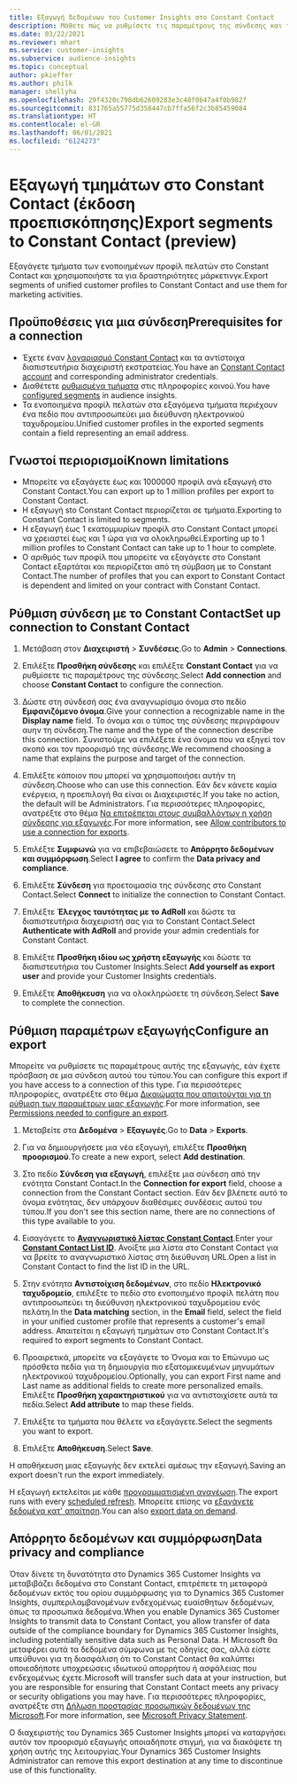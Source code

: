 ```yaml
---
title: Εξαγωγή δεδομένων του Customer Insights στο Constant Contact
description: Μάθετε πώς να ρυθμίσετε τις παραμέτρους της σύνδεσης και της εξαγωγής στο Constant Contact.
ms.date: 03/22/2021
ms.reviewer: mhart
ms.service: customer-insights
ms.subservice: audience-insights
ms.topic: conceptual
author: pkieffer
ms.author: philk
manager: shellyha
ms.openlocfilehash: 29f4320c798db62609283e3c48f0b47a4f0b982f
ms.sourcegitcommit: 831765a55775d358447cb7ffa56f2c3b85459084
ms.translationtype: HT
ms.contentlocale: el-GR
ms.lasthandoff: 06/01/2021
ms.locfileid: "6124273"
---
```

# <a name="export-segments-to-constant-contact-preview"></a><span data-ttu-id="45478-103">Εξαγωγή τμημάτων στο Constant Contact (έκδοση προεπισκόπησης)</span><span class="sxs-lookup"><span data-stu-id="45478-103">Export segments to Constant Contact (preview)</span></span>

<span data-ttu-id="45478-104">Εξαγάγετε τμήματα των ενοποιημένων προφίλ πελατών στο Constant Contact και χρησιμοποιήστε τα για δραστηριότητες μάρκετινγκ.</span><span class="sxs-lookup"><span data-stu-id="45478-104">Export segments of unified customer profiles to Constant Contact and use them for marketing activities.</span></span> 

## <a name="prerequisites-for-a-connection"></a><span data-ttu-id="45478-105">Προϋποθέσεις για μια σύνδεση</span><span class="sxs-lookup"><span data-stu-id="45478-105">Prerequisites for a connection</span></span>

-   <span data-ttu-id="45478-106">Έχετε έναν [λογαριασμό Constant Contact](https://www.constantcontact.com/account-home) και τα αντίστοιχα διαπιστευτήρια διαχειριστή εκστρατείας.</span><span class="sxs-lookup"><span data-stu-id="45478-106">You have an [Constant Contact account](https://www.constantcontact.com/account-home) and corresponding administrator credentials.</span></span>
-   <span data-ttu-id="45478-107">Διαθέτετε [ρυθμισμένα τμήματα](segments.md) στις πληροφορίες κοινού.</span><span class="sxs-lookup"><span data-stu-id="45478-107">You have [configured segments](segments.md) in audience insights.</span></span>
-   <span data-ttu-id="45478-108">Τα ενοποιημένα προφίλ πελατών στα εξαγόμενα τμήματα περιέχουν ένα πεδίο που αντιπροσωπεύει μια διεύθυνση ηλεκτρονικού ταχυδρομείου.</span><span class="sxs-lookup"><span data-stu-id="45478-108">Unified customer profiles in the exported segments contain a field representing an email address.</span></span>

## <a name="known-limitations"></a><span data-ttu-id="45478-109">Γνωστοί περιορισμοί</span><span class="sxs-lookup"><span data-stu-id="45478-109">Known limitations</span></span>

- <span data-ttu-id="45478-110">Μπορείτε να εξαγάγετε έως και 1000000 προφίλ ανά εξαγωγή στο Constant Contact.</span><span class="sxs-lookup"><span data-stu-id="45478-110">You can export up to 1 million profiles per export to Constant Contact.</span></span>
- <span data-ttu-id="45478-111">Η εξαγωγή sto Constant Contact περιορίζεται σε τμήματα.</span><span class="sxs-lookup"><span data-stu-id="45478-111">Exporting to Constant Contact is limited to segments.</span></span>
- <span data-ttu-id="45478-112">Η εξαγωγή έως 1 εκατομμυρίων προφίλ στο Constant Contact μπορεί να χρειαστεί έως και 1 ώρα για να ολοκληρωθεί.</span><span class="sxs-lookup"><span data-stu-id="45478-112">Exporting up to 1 million profiles to Constant Contact can take up to 1 hour to complete.</span></span> 
- <span data-ttu-id="45478-113">Ο αριθμός των προφίλ που μπορείτε να εξαγάγετε στο Constant Contact εξαρτάται και περιορίζεται από τη σύμβαση με το Constant Contact.</span><span class="sxs-lookup"><span data-stu-id="45478-113">The number of profiles that you can export to Constant Contact is dependent and limited on your contract with Constant Contact.</span></span>

## <a name="set-up-connection-to-constant-contact"></a><span data-ttu-id="45478-114">Ρύθμιση σύνδεση με το Constant Contact</span><span class="sxs-lookup"><span data-stu-id="45478-114">Set up connection to Constant Contact</span></span>

1. <span data-ttu-id="45478-115">Μετάβαση στον **Διαχειριστή** > **Συνδέσεις**.</span><span class="sxs-lookup"><span data-stu-id="45478-115">Go to **Admin** > **Connections**.</span></span>

1. <span data-ttu-id="45478-116">Επιλέξτε **Προσθήκη σύνδεσης** και επιλέξτε **Constant Contact** για να ρυθμίσετε τις παραμέτρους της σύνδεσης.</span><span class="sxs-lookup"><span data-stu-id="45478-116">Select **Add connection** and choose **Constant Contact** to configure the connection.</span></span>

1. <span data-ttu-id="45478-117">Δώστε στη σύνδεσή σας ένα αναγνωρίσιμο όνομα στο πεδίο **Εμφανιζόμενο όνομα**.</span><span class="sxs-lookup"><span data-stu-id="45478-117">Give your connection a recognizable name in the **Display name** field.</span></span> <span data-ttu-id="45478-118">Το όνομα και ο τύπος της σύνδεσης περιγράφουν αυην τη σύνδεση.</span><span class="sxs-lookup"><span data-stu-id="45478-118">The name and the type of the connection describe this connection.</span></span> <span data-ttu-id="45478-119">Συνιστούμε να επιλέξετε ένα όνομα που να εξηγεί τον σκοπό και τον προορισμό της σύνδεσης.</span><span class="sxs-lookup"><span data-stu-id="45478-119">We recommend choosing a name that explains the purpose and target of the connection.</span></span>

1. <span data-ttu-id="45478-120">Επιλέξτε κάποιον που μπορεί να χρησιμοποιήσει αυτήν τη σύνδεση.</span><span class="sxs-lookup"><span data-stu-id="45478-120">Choose who can use this connection.</span></span> <span data-ttu-id="45478-121">Εάν δεν κάνετε καμία ενέργεια, η προεπιλογή θα είναι οι Διαχειριστές.</span><span class="sxs-lookup"><span data-stu-id="45478-121">If you take no action, the default will be Administrators.</span></span> <span data-ttu-id="45478-122">Για περισσότερες πληροφορίες, ανατρέξτε στο θέμα [Να επιτρέπεται στους συμβαλλόντων η χρήση σύνδεσης για εξαγωγές](connections.md#allow-contributors-to-use-a-connection-for-exports).</span><span class="sxs-lookup"><span data-stu-id="45478-122">For more information, see [Allow contributors to use a connection for exports](connections.md#allow-contributors-to-use-a-connection-for-exports).</span></span>

1. <span data-ttu-id="45478-123">Επιλέξτε **Συμφωνώ** για να επιβεβαιώσετε το **Απόρρητο δεδομένων και συμμόρφωση**.</span><span class="sxs-lookup"><span data-stu-id="45478-123">Select **I agree** to confirm the **Data privacy and compliance**.</span></span>

1. <span data-ttu-id="45478-124">Επιλέξτε **Σύνδεση** για προετοιμασία της σύνδεσης στο Constant Contact.</span><span class="sxs-lookup"><span data-stu-id="45478-124">Select **Connect** to initialize the connection to Constant Contact.</span></span>

1. <span data-ttu-id="45478-125">Επιλέξτε **Έλεγχος ταυτότητας με το AdRoll** και δώστε τα διαπιστευτήρια διαχειριστή σας για το Constant Contact.</span><span class="sxs-lookup"><span data-stu-id="45478-125">Select **Authenticate with AdRoll** and provide your admin credentials for Constant Contact.</span></span> 

1. <span data-ttu-id="45478-126">Επιλέξτε **Προσθήκη ιδίου ως χρήστη εξαγωγής** και δώστε τα διαπιστευτήρια του Customer Insights.</span><span class="sxs-lookup"><span data-stu-id="45478-126">Select **Add yourself as export user** and provide your Customer Insights credentials.</span></span>

1. <span data-ttu-id="45478-127">Επιλέξτε **Αποθήκευση** για να ολοκληρώσετε τη σύνδεση.</span><span class="sxs-lookup"><span data-stu-id="45478-127">Select **Save** to complete the connection.</span></span>

## <a name="configure-an-export"></a><span data-ttu-id="45478-128">Ρύθμιση παραμέτρων εξαγωγής</span><span class="sxs-lookup"><span data-stu-id="45478-128">Configure an export</span></span>

<span data-ttu-id="45478-129">Μπορείτε να ρυθμίσετε τις παραμέτρους αυτής της εξαγωγής, εάν έχετε πρόσβαση σε μια σύνδεση αυτού του τύπου.</span><span class="sxs-lookup"><span data-stu-id="45478-129">You can configure this export if you have access to a connection of this type.</span></span> <span data-ttu-id="45478-130">Για περισσότερες πληροφορίες, ανατρέξτε στο θέμα [Δικαιώματα που απαιτούνται για τη ρύθμιση των παραμέτρων μιας εξαγωγής](export-destinations.md#set-up-a-new-export).</span><span class="sxs-lookup"><span data-stu-id="45478-130">For more information, see [Permissions needed to configure an export](export-destinations.md#set-up-a-new-export).</span></span>

1. <span data-ttu-id="45478-131">Μεταβείτε στα **Δεδομένα** > **Εξαγωγές**.</span><span class="sxs-lookup"><span data-stu-id="45478-131">Go to **Data** > **Exports**.</span></span>

1. <span data-ttu-id="45478-132">Για να δημιουργήσετε μια νέα εξαγωγή, επιλέξτε **Προσθήκη προορισμού**.</span><span class="sxs-lookup"><span data-stu-id="45478-132">To create a new export, select **Add destination**.</span></span>

1. <span data-ttu-id="45478-133">Στο πεδίο **Σύνδεση για εξαγωγή**, επιλέξτε μια σύνδεση από την ενότητα Constant Contact.</span><span class="sxs-lookup"><span data-stu-id="45478-133">In the **Connection for export** field, choose a connection from the Constant Contact section.</span></span> <span data-ttu-id="45478-134">Εάν δεν βλέπετε αυτό το όνομα ενότητας, δεν υπάρχουν διαθέσιμες συνδέσεις αυτού του τύπου.</span><span class="sxs-lookup"><span data-stu-id="45478-134">If you don't see this section name, there are no connections of this type available to you.</span></span>

1. <span data-ttu-id="45478-135">Εισαγάγετε το [**Αναγνωριστικό λίστας Constant Contact**](https://app.constantcontact.com/pages/contacts/ui#lists).</span><span class="sxs-lookup"><span data-stu-id="45478-135">Enter your [**Constant Contact List ID**](https://app.constantcontact.com/pages/contacts/ui#lists).</span></span> <span data-ttu-id="45478-136">Ανοίξτε μια λίστα στο Constant Contact για να βρείτε το αναγνωριστικό λίστας στη διεύθυνση URL.</span><span class="sxs-lookup"><span data-stu-id="45478-136">Open a list in Constant Contact to find the list ID in the URL.</span></span>

1. <span data-ttu-id="45478-137">Στην ενότητα **Αντιστοίχιση δεδομένων**, στο πεδίο **Ηλεκτρονικό ταχυδρομείο**, επιλέξτε το πεδίο στο ενοποιημένο προφίλ πελάτη που αντιπροσωπεύει τη διεύθυνση ηλεκτρονικού ταχυδρομείου ενός πελάτη.</span><span class="sxs-lookup"><span data-stu-id="45478-137">In the **Data matching** section, in the **Email** field, select the field in your unified customer profile that represents a customer's email address.</span></span> <span data-ttu-id="45478-138">Απαιτείται η εξαγωγή τμημάτων στο Constant Contact.</span><span class="sxs-lookup"><span data-stu-id="45478-138">It's required to export segments to Constant Contact.</span></span>

1. <span data-ttu-id="45478-139">Προαιρετικά, μπορείτε να εξαγάγετε το Όνομα και το Επώνυμο ως πρόσθετα πεδία για τη δημιουργία πιο εξατομικευμένων μηνυμάτων ηλεκτρονικού ταχυδρομείου.</span><span class="sxs-lookup"><span data-stu-id="45478-139">Optionally, you can export First name and Last name as additional fields to create more personalized emails.</span></span> <span data-ttu-id="45478-140">Επιλέξτε **Προσθήκη χαρακτηριστικού** για να αντιστοιχίσετε αυτά τα πεδία.</span><span class="sxs-lookup"><span data-stu-id="45478-140">Select **Add attribute** to map these fields.</span></span>

1. <span data-ttu-id="45478-141">Επιλέξτε τα τμήματα που θέλετε να εξαγάγετε.</span><span class="sxs-lookup"><span data-stu-id="45478-141">Select the segments you want to export.</span></span>

1. <span data-ttu-id="45478-142">Επιλέξτε **Αποθήκευση**.</span><span class="sxs-lookup"><span data-stu-id="45478-142">Select **Save**.</span></span>

<span data-ttu-id="45478-143">Η αποθήκευση μιας εξαγωγής δεν εκτελεί αμέσως την εξαγωγή.</span><span class="sxs-lookup"><span data-stu-id="45478-143">Saving an export doesn't run the export immediately.</span></span>

<span data-ttu-id="45478-144">Η εξαγωγή εκτελείται με κάθε [προγραμματισμένη ανανέωση](system.md#schedule-tab).</span><span class="sxs-lookup"><span data-stu-id="45478-144">The export runs with every [scheduled refresh](system.md#schedule-tab).</span></span> <span data-ttu-id="45478-145">Μπορείτε επίσης να [εξαγάγετε δεδομένα κατ' απαίτηση](export-destinations.md#run-exports-on-demand).</span><span class="sxs-lookup"><span data-stu-id="45478-145">You can also [export data on demand](export-destinations.md#run-exports-on-demand).</span></span> 


## <a name="data-privacy-and-compliance"></a><span data-ttu-id="45478-146">Απόρρητο δεδομένων και συμμόρφωση</span><span class="sxs-lookup"><span data-stu-id="45478-146">Data privacy and compliance</span></span>

<span data-ttu-id="45478-147">Όταν δίνετε τη δυνατότητα στο Dynamics 365 Customer Insights να μεταβιβάζει δεδομένα στο Constant Contact, επιτρέπετε τη μεταφορά δεδομένων εκτός του ορίου συμμόρφωσης για το Dynamics 365 Customer Insights, συμπεριλαμβανομένων ενδεχομένως ευαίσθητων δεδομένων, όπως τα προσωπικά δεδομένα.</span><span class="sxs-lookup"><span data-stu-id="45478-147">When you enable Dynamics 365 Customer Insights to transmit data to Constant Contact, you allow transfer of data outside of the compliance boundary for Dynamics 365 Customer Insights, including potentially sensitive data such as Personal Data.</span></span> <span data-ttu-id="45478-148">Η Microsoft θα μεταφέρει αυτά τα δεδομένα σύμφωνα με τις οδηγίες σας, αλλά είστε υπεύθυνοι για τη διασφάλιση ότι το Constant Contact θα καλύπτει οποιεσδήποτε υποχρεώσεις ιδιωτικού απορρήτου ή ασφάλειας που ενδεχομένως έχετε.</span><span class="sxs-lookup"><span data-stu-id="45478-148">Microsoft will transfer such data at your instruction, but you are responsible for ensuring that Constant Contact meets any privacy or security obligations you may have.</span></span> <span data-ttu-id="45478-149">Για περισσότερες πληροφορίες, ανατρέξτε στη [Δήλωση προστασίας προσωπικών δεδομένων της Microsoft](https://go.microsoft.com/fwlink/?linkid=396732).</span><span class="sxs-lookup"><span data-stu-id="45478-149">For more information, see [Microsoft Privacy Statement](https://go.microsoft.com/fwlink/?linkid=396732).</span></span>

<span data-ttu-id="45478-150">Ο διαχειριστής του Dynamics 365 Customer Insights μπορεί να καταργήσει αυτόν τον προορισμό εξαγωγής οποιαδήποτε στιγμή, για να διακόψετε τη χρήση αυτής της λειτουργίας.</span><span class="sxs-lookup"><span data-stu-id="45478-150">Your Dynamics 365 Customer Insights Administrator can remove this export destination at any time to discontinue use of this functionality.</span></span>
